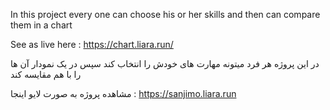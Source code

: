 In this project every one can choose his or her skills and then can compare them in a chart

See as  live here : https://chart.liara.run/




در این پروژه هر فرد میتونه مهارت های خودش را انتخاب کند سپس در یک نمودار آن ها را با هم مقایسه کند


مشاهده پروژه به صورت لایو اینجا : https://sanjimo.liara.run



